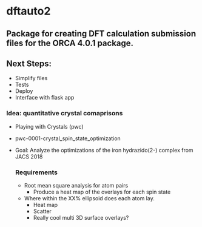 # dftauto2
## Package for creating DFT calculation submission files for the ORCA 4.0.1 package.



## Next Steps:
- Simplify files
- Tests
- Deploy
- Interface with flask app



### Idea: quantitative crystal comaprisons
* Playing with Crystals (pwc)
* pwc-0001-crystal_spin_state_optimization
* Goal: Analyze the optimizations of the iron hydrazido(2-) complex from JACS 2018

  ### Requirements
  - Root mean square analysis for atom pairs
      - Produce a heat map of the overlays for each spin state
  - Where within the XX% ellipsoid does each atom lay.
      - Heat map
      - Scatter
      - Really cool multi 3D surface overlays?
    

